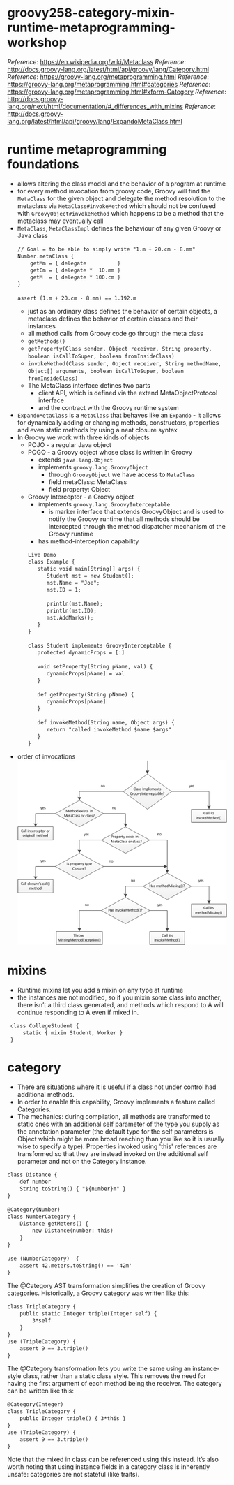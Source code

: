 # groovy258-category-mixin-runtime-metaprogramming-workshop

_Reference_: https://en.wikipedia.org/wiki/Metaclass
_Reference_: http://docs.groovy-lang.org/latest/html/api/groovy/lang/Category.html
_Reference_: https://groovy-lang.org/metaprogramming.html
_Reference_: https://groovy-lang.org/metaprogramming.html#categories
_Reference_: https://groovy-lang.org/metaprogramming.html#xform-Category
_Reference_: http://docs.groovy-lang.org/next/html/documentation/#_differences_with_mixins
_Reference_: http://docs.groovy-lang.org/latest/html/api/groovy/lang/ExpandoMetaClass.html

# runtime metaprogramming foundations
* allows altering the class model and the behavior of a program at runtime
* for every method invocation from groovy code, Groovy will find the `MetaClass` for the given object 
and delegate the method resolution to the metaclass via `MetaClass#invokeMethod` which should not be confused 
with `GroovyObject#invokeMethod` which happens to be a method that the metaclass may eventually call
* `MetaClass`, `MetaClassImpl` defines the behaviour of any given Groovy or Java class
    ```
    // Goal = to be able to simply write "1.m + 20.cm - 8.mm"
    Number.metaClass {
        getMm = { delegate          }
        getCm = { delegate *  10.mm }
        getM  = { delegate * 100.cm }
    }
    
    assert (1.m + 20.cm - 8.mm) == 1.192.m
    ```
    * just as an ordinary class defines the behavior of certain objects, a metaclass defines the behavior of certain 
        classes and their instances
    * all method calls from Groovy code go through the meta class
    * `getMethods()`
    * `getProperty​(Class sender, Object receiver, String property, boolean isCallToSuper, boolean fromInsideClass)`
    * `invokeMethod​(Class sender, Object receiver, String methodName, Object[] arguments, boolean isCallToSuper, boolean fromInsideClass)`
    * The MetaClass interface defines two parts
        * client API, which is defined via the extend MetaObjectProtocol interface 
        * and the contract with the Groovy runtime system
* `ExpandoMetaClass` is a `MetaClass` that behaves like an `Expando` - it allows for dynamically adding or changing 
methods, constructors, properties and even static methods by using a neat closure syntax
* In Groovy we work with three kinds of objects
    * POJO - a regular Java object
    * POGO - a Groovy object whose class is written in Groovy
        * extends `java.lang.Object`
        * implements `groovy.lang.GroovyObject`
            * through `GroovyObject` we have access to `MetaClass`
            * field metaClass: MetaClass
            * field property: Object
    * Groovy Interceptor - a Groovy object
        * implements `groovy.lang.GroovyInterceptable`
            * is marker interface that extends GroovyObject and is used to notify the Groovy runtime that 
            all methods should be intercepted through the method dispatcher mechanism of the Groovy runtime
        * has method-interception capability
        ```
        Live Demo
        class Example {
           static void main(String[] args) {
              Student mst = new Student();
              mst.Name = "Joe";
              mst.ID = 1;
        		
              println(mst.Name);
              println(mst.ID);
              mst.AddMarks();
           } 
        }
         
        class Student implements GroovyInterceptable {
           protected dynamicProps = [:]  
            
           void setProperty(String pName, val) {
              dynamicProps[pName] = val
           } 
           
           def getProperty(String pName) {
              dynamicProps[pName]
           }
           
           def invokeMethod(String name, Object args) {
              return "called invokeMethod $name $args"
           }
        }
        ```
* order of invocations
    ![alt text](img/GroovyInterceptions.png)
    
# mixins
* Runtime mixins let you add a mixin on any type at runtime
* the instances are not modified, so if you mixin some class into another, there isn’t a third class generated, and 
methods which respond to A will continue responding to A even if mixed in.
```
 class CollegeStudent {
     static { mixin Student, Worker }
 }
```
# category
* There are situations where it is useful if a class not under control had additional methods. 
* In order to enable this capability, Groovy implements a feature called Categories.
* The mechanics: during compilation, all methods are transformed to static ones with an additional self parameter 
of the type you supply as the annotation parameter (the default type for the self parameters is Object which might 
be more broad reaching than you like so it is usually wise to specify a type). Properties invoked using 'this' 
references are transformed so that they are instead invoked on the additional self parameter and not on the 
Category instance.
```
class Distance {
    def number
    String toString() { "${number}m" }
}

@Category(Number)
class NumberCategory {
    Distance getMeters() {
        new Distance(number: this)
    }
}

use (NumberCategory)  {
    assert 42.meters.toString() == '42m'
}
```
The @Category AST transformation simplifies the creation of Groovy categories. Historically, a Groovy category was written like this:

```
class TripleCategory {
    public static Integer triple(Integer self) {
        3*self
    }
}
use (TripleCategory) {
    assert 9 == 3.triple()
}
```
The @Category transformation lets you write the same using an instance-style class, rather than a static class style. 
This removes the need for having the first argument of each method being the receiver. The category can be written 
like this:
```
@Category(Integer)
class TripleCategory {
    public Integer triple() { 3*this }
}
use (TripleCategory) {
    assert 9 == 3.triple()
}
```
Note that the mixed in class can be referenced using this instead. It’s also worth noting that using instance fields 
in a category class is inherently unsafe: categories are not stateful (like traits).